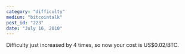 ```yaml
---
category: "difficulty"
medium: "bitcointalk"
post_id: "223"
date: "July 16, 2010"
---
```

Difficulty just increased by 4 times, so now your cost is US$0.02/BTC.